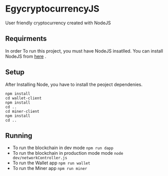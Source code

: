 # EgycryptocurrencyJS
User  friendly cryptocurrency created with NodeJS

Requirments
---------------------
In order To run this project, you must have NodeJS insatlled. You can install NodeJS from [here](https://nodejs.org/en/download/) .

Setup
---------------------
After Installing Node, you have to install the peoject dependenies.
```
npm install
cd wallet-client
npm install
cd ..
cd miner-client
npm install
cd ..
```

Running
---------------------
* To run the blockchain in dev mode ```npm run dapp```
* To run the blockchain in production mode mode ```node dev/networkController.js```
* To run the Wallet app  ```npm run wallet```
* To run the Miner app ```npm run miner```




